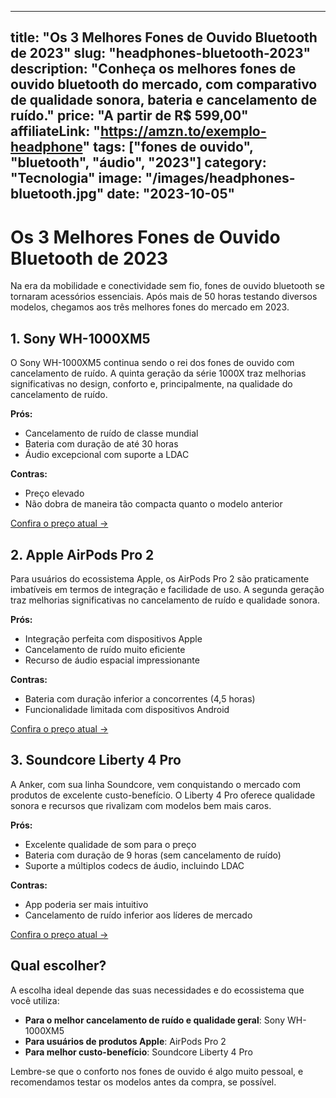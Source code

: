 
---
title: "Os 3 Melhores Fones de Ouvido Bluetooth de 2023"
slug: "headphones-bluetooth-2023"
description: "Conheça os melhores fones de ouvido bluetooth do mercado, com comparativo de qualidade sonora, bateria e cancelamento de ruído."
price: "A partir de R$ 599,00"
affiliateLink: "https://amzn.to/exemplo-headphone"
tags: ["fones de ouvido", "bluetooth", "áudio", "2023"]
category: "Tecnologia"
image: "/images/headphones-bluetooth.jpg"
date: "2023-10-05"
---

# Os 3 Melhores Fones de Ouvido Bluetooth de 2023

Na era da mobilidade e conectividade sem fio, fones de ouvido bluetooth se tornaram acessórios essenciais. Após mais de 50 horas testando diversos modelos, chegamos aos três melhores fones do mercado em 2023.

## 1. Sony WH-1000XM5

O Sony WH-1000XM5 continua sendo o rei dos fones de ouvido com cancelamento de ruído. A quinta geração da série 1000X traz melhorias significativas no design, conforto e, principalmente, na qualidade do cancelamento de ruído.

**Prós:**
- Cancelamento de ruído de classe mundial
- Bateria com duração de até 30 horas
- Áudio excepcional com suporte a LDAC

**Contras:**
- Preço elevado
- Não dobra de maneira tão compacta quanto o modelo anterior

[Confira o preço atual →](https://amzn.to/exemplo-sony)

## 2. Apple AirPods Pro 2

Para usuários do ecossistema Apple, os AirPods Pro 2 são praticamente imbatíveis em termos de integração e facilidade de uso. A segunda geração traz melhorias significativas no cancelamento de ruído e qualidade sonora.

**Prós:**
- Integração perfeita com dispositivos Apple
- Cancelamento de ruído muito eficiente
- Recurso de áudio espacial impressionante

**Contras:**
- Bateria com duração inferior a concorrentes (4,5 horas)
- Funcionalidade limitada com dispositivos Android

[Confira o preço atual →](https://amzn.to/exemplo-airpods)

## 3. Soundcore Liberty 4 Pro

A Anker, com sua linha Soundcore, vem conquistando o mercado com produtos de excelente custo-benefício. O Liberty 4 Pro oferece qualidade sonora e recursos que rivalizam com modelos bem mais caros.

**Prós:**
- Excelente qualidade de som para o preço
- Bateria com duração de 9 horas (sem cancelamento de ruído)
- Suporte a múltiplos codecs de áudio, incluindo LDAC

**Contras:**
- App poderia ser mais intuitivo
- Cancelamento de ruído inferior aos líderes de mercado

[Confira o preço atual →](https://amzn.to/exemplo-soundcore)

## Qual escolher?

A escolha ideal depende das suas necessidades e do ecossistema que você utiliza:

- **Para o melhor cancelamento de ruído e qualidade geral**: Sony WH-1000XM5
- **Para usuários de produtos Apple**: AirPods Pro 2
- **Para melhor custo-benefício**: Soundcore Liberty 4 Pro

Lembre-se que o conforto nos fones de ouvido é algo muito pessoal, e recomendamos testar os modelos antes da compra, se possível.
